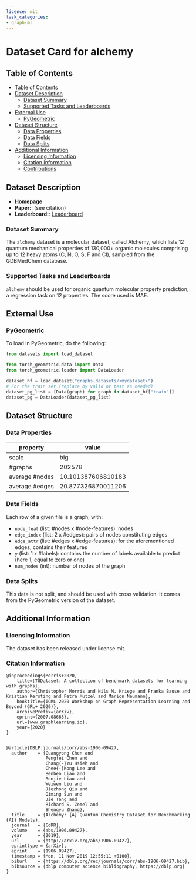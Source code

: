 ```yaml
---
licence: mit
task_categories:
- graph-ml
---
```


# Dataset Card for alchemy

## Table of Contents
- [Table of Contents](#table-of-contents)
- [Dataset Description](#dataset-description)
  - [Dataset Summary](#dataset-summary)
  - [Supported Tasks and Leaderboards](#supported-tasks-and-leaderboards)
- [External Use](#external-use)
  - [PyGeometric](#pygeometric)
- [Dataset Structure](#dataset-structure)
  - [Data Properties](#data-properties)
  - [Data Fields](#data-fields)
  - [Data Splits](#data-splits)
- [Additional Information](#additional-information)
  - [Licensing Information](#licensing-information)
  - [Citation Information](#citation-information)
  - [Contributions](#contributions)

## Dataset Description
- **[Homepage](https://alchemy.tencent.com/)**
- **Paper:**:  (see citation)
- **Leaderboard:**: [Leaderboard](https://alchemy.tencent.com/)

### Dataset Summary
The `alchemy` dataset is a molecular dataset, called Alchemy, which lists 12 quantum mechanical properties of 130,000+ organic molecules comprising up to 12 heavy atoms (C, N, O, S, F and Cl), sampled from the GDBMedChem database.

 ### Supported Tasks and Leaderboards
`alchemy` should be used for organic quantum molecular property prediction, a regression task on 12 properties. The score used is MAE.


## External Use
### PyGeometric
To load in PyGeometric, do the following:

```python
from datasets import load_dataset

from torch_geometric.data import Data
from torch_geometric.loader import DataLoader

dataset_hf = load_dataset("graphs-datasets/<mydataset>")
# For the train set (replace by valid or test as needed)
dataset_pg_list = [Data(graph) for graph in dataset_hf["train"]]
dataset_pg = DataLoader(dataset_pg_list)
```

## Dataset Structure

### Data Properties
| property | value |
|---|---|
| scale | big |
| #graphs | 202578 |
| average #nodes | 10.101387606810183 |
| average #edges | 20.877326870011206 |

### Data Fields

Each row of a given file is a graph, with: 
- `node_feat` (list: #nodes x #node-features): nodes
- `edge_index` (list: 2 x #edges): pairs of nodes constituting edges
- `edge_attr` (list: #edges x #edge-features): for the aforementioned edges, contains their features
- `y` (list: 1 x #labels): contains the number of labels available to predict (here 1, equal to zero or one)
- `num_nodes` (int): number of nodes of the graph

### Data Splits

This data is not split, and should be used with cross validation. It comes from the PyGeometric version of the dataset.

## Additional Information

### Licensing Information
The dataset has been released under license mit.

### Citation Information
```
@inproceedings{Morris+2020,
    title={TUDataset: A collection of benchmark datasets for learning with graphs},
    author={Christopher Morris and Nils M. Kriege and Franka Bause and Kristian Kersting and Petra Mutzel and Marion Neumann},
    booktitle={ICML 2020 Workshop on Graph Representation Learning and Beyond (GRL+ 2020)},
    archivePrefix={arXiv},
    eprint={2007.08663},
    url={www.graphlearning.io},
    year={2020}
}
```

```

@article{DBLP:journals/corr/abs-1906-09427,
  author    = {Guangyong Chen and
               Pengfei Chen and
               Chang{-}Yu Hsieh and
               Chee{-}Kong Lee and
               Benben Liao and
               Renjie Liao and
               Weiwen Liu and
               Jiezhong Qiu and
               Qiming Sun and
               Jie Tang and
               Richard S. Zemel and
               Shengyu Zhang},
  title     = {Alchemy: {A} Quantum Chemistry Dataset for Benchmarking {AI} Models},
  journal   = {CoRR},
  volume    = {abs/1906.09427},
  year      = {2019},
  url       = {http://arxiv.org/abs/1906.09427},
  eprinttype = {arXiv},
  eprint    = {1906.09427},
  timestamp = {Mon, 11 Nov 2019 12:55:11 +0100},
  biburl    = {https://dblp.org/rec/journals/corr/abs-1906-09427.bib},
  bibsource = {dblp computer science bibliography, https://dblp.org}
}


```